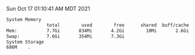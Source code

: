 Sun Oct 17 01:10:41 AM MDT 2021
```bash
System Memory
               total        used        free      shared  buff/cache   available
Mem:           7.7Gi       834Mi       4.2Gi        10Mi       2.6Gi       6.5Gi
Swap:          7.6Gi       354Mi       7.3Gi
System Storage
686M	.
```
